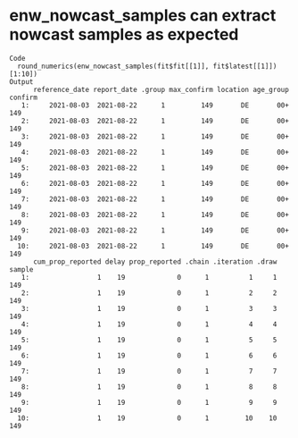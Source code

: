 # enw_nowcast_samples can extract nowcast samples as expected

    Code
      round_numerics(enw_nowcast_samples(fit$fit[[1]], fit$latest[[1]])[1:10])
    Output
          reference_date report_date .group max_confirm location age_group confirm
       1:     2021-08-03  2021-08-22      1         149       DE       00+     149
       2:     2021-08-03  2021-08-22      1         149       DE       00+     149
       3:     2021-08-03  2021-08-22      1         149       DE       00+     149
       4:     2021-08-03  2021-08-22      1         149       DE       00+     149
       5:     2021-08-03  2021-08-22      1         149       DE       00+     149
       6:     2021-08-03  2021-08-22      1         149       DE       00+     149
       7:     2021-08-03  2021-08-22      1         149       DE       00+     149
       8:     2021-08-03  2021-08-22      1         149       DE       00+     149
       9:     2021-08-03  2021-08-22      1         149       DE       00+     149
      10:     2021-08-03  2021-08-22      1         149       DE       00+     149
          cum_prop_reported delay prop_reported .chain .iteration .draw sample
       1:                 1    19             0      1          1     1    149
       2:                 1    19             0      1          2     2    149
       3:                 1    19             0      1          3     3    149
       4:                 1    19             0      1          4     4    149
       5:                 1    19             0      1          5     5    149
       6:                 1    19             0      1          6     6    149
       7:                 1    19             0      1          7     7    149
       8:                 1    19             0      1          8     8    149
       9:                 1    19             0      1          9     9    149
      10:                 1    19             0      1         10    10    149

